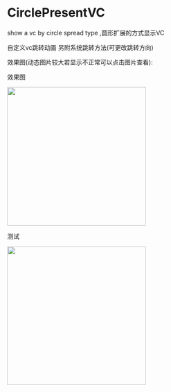 # CirclePresentVC
show a vc by circle spread type ,圆形扩展的方式显示VC

自定义vc跳转动画 另附系统跳转方法(可更改跳转方向)

效果图(动态图片较大若显示不正常可以点击图片查看):

效果图

<img src="https://github.com/imkakaxi/CirclePresentVC/tree/master/image/Untitled.gif" width="320"><br/>


测试


<img src="https://github.com/imkakaxi/CirclePresentVC/tree/master/image/test.jpg" width="320"><br/>
